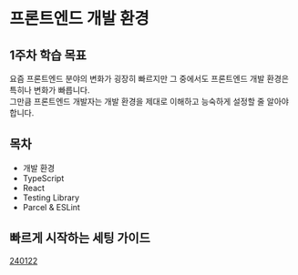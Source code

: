# 프론트엔드 개발 환경

## 1주차 학습 목표

요즘 프론트엔드 분야의 변화가 굉장히 빠르지만 그 중에서도 프론트엔드 개발 환경은 특히나 변화가 빠릅니다.\
그만큼 프론트엔드 개발자는 개발 환경을 제대로 이해하고 능숙하게 설정할 줄 알아야 합니다.

## 목차

- 개발 환경
- TypeScript
- React
- Testing Library
- Parcel & ESLint

## 빠르게 시작하는 세팅 가이드

[240122](../../appendix/quick-setting-guide.md)
